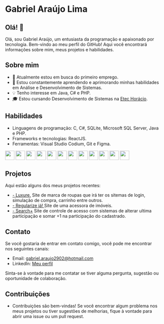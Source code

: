 # Gabriel Araújo Lima

## Olá! 👋

Olá, sou Gabriel Araújo, um entusiasta da programação e apaixonado por tecnologia. Bem-vindo ao meu perfil do GitHub! Aqui você encontrará informações sobre mim, meus projetos e habilidades.

## Sobre mim

- 🔭 Atualmente estou em busca do primeiro emprego.
- 🌱 Estou constantemente aprendendo e aprimorando minhas habilidades em Análise e Desenvolvimento de Sistemas.
- 💡 Tenho interesse em Java, C# e PHP.
- 🎓 Estou cursando Desenvolvimento de Sistemas na [Etec Horácio](https://etechoracio.com.br).

## Habilidades

- Linguagens de programação: C, C#, SQLite, Microsoft SQL Server, Java e PHP.
- Frameworks e tecnologias: ReactJS.
- Ferramentas: Visual Studio Codium, Git e Figma.

<div>  
<img src="https://cdn.jsdelivr.net/gh/devicons/devicon/icons/html5/html5-original.svg" width="30px"/>
            
<img src="https://cdn.jsdelivr.net/gh/devicons/devicon/icons/css3/css3-original.svg"  width="30px"/>

<img src="https://cdn.jsdelivr.net/gh/devicons/devicon/icons/javascript/javascript-original.svg" width="30px"/>

<img src="https://cdn.jsdelivr.net/gh/devicons/devicon/icons/typescript/typescript-original.svg" width="30px"/>

<img src="https://cdn.jsdelivr.net/gh/devicons/devicon/icons/c/c-original.svg" width="30px"/>

<img src="https://cdn.jsdelivr.net/gh/devicons/devicon/icons/csharp/csharp-original.svg" width="30px"/>

<img src="https://cdn.jsdelivr.net/gh/devicons/devicon/icons/java/java-original.svg" width="30px"/>

<img src="https://cdn.jsdelivr.net/gh/devicons/devicon/icons/sqlite/sqlite-original.svg" width="30px"/>

<img src="https://cdn.jsdelivr.net/gh/devicons/devicon/icons/microsoftsqlserver/microsoftsqlserver-plain.svg" width="30px"/>

<img src="https://cdn.jsdelivr.net/gh/devicons/devicon/icons/php/php-original.svg" width="30px"/>

<img src="https://cdn.jsdelivr.net/gh/devicons/devicon/icons/git/git-original.svg" width="30px"/>

<img src="https://cdn.jsdelivr.net/gh/devicons/devicon/icons/figma/figma-original.svg" width="30px"/>
</div>

## Projetos

Aqui estão alguns dos meus projetos recentes:

- <a href="https://github.com/matheuscoletti08/Luxure"> - Luxure.</a> Site de marca de roupas que irá ter os sitemas de login, simulação de compra, carrinho entre outros.
- <a href="https://github.com/theMyntt/regularize-ja"> - Regularize já! </a> Site de uma acessora de imóveis.
- [- Search+](https://github.com/theMyntt/SearchPlus) Site de controle de acesso com sistemas de alterar ultima participação e somar +1 na participação do cadastrado.

## Contato

Se você gostaria de entrar em contato comigo, você pode me encontrar nos seguintes canais:

- Email: gabriel.araujo2902@hotmail.com
- LinkedIn: [Meu perfil](https://www.linkedin.com/in/gabriel-ara%C3%BAjo-lima-90667726a/)

Sinta-se à vontade para me contatar se tiver alguma pergunta, sugestão ou oportunidade de colaboração.

## Contribuições

- Contribuições são bem-vindas! Se você encontrar algum problema nos meus projetos ou tiver sugestões de melhorias, fique à vontade para abrir uma issue ou um pull request.

